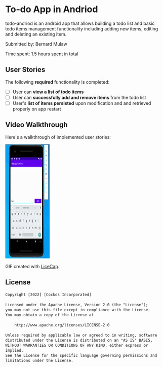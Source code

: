 # To-do App in Andriod

todo-andriod is an android app that allows building a todo list and basic todo items management functionality including adding new items, editing and deleting an existing item.

Submitted by: Bernard Mulaw

Time spent: 1.5 hours spent in total

## User Stories

The following **required** functionality is completed:

* [ ] User can **view a list of todo items**
* [ ] User can **successfully add and remove items** from the todo list
* [ ] User's **list of items persisted** upon modification and and retrieved properly on app restart

## Video Walkthrough

Here's a walkthrough of implemented user stories:

<!-- ![Final Demo](http://i.imgur.com/gallery/ZiA1E59.gif) -->
<img src='./final_demo.gif' title='Video Walkthrough' width='140px' height='360px' alt='Video Walkthrough' />
<!-- <blockquote class="imgur-embed-pub" lang="en" data-id="a/ZiA1E59"  ><a href="//imgur.com/a/ZiA1E59">demo on to-do android app</a></blockquote><script async src="//s.imgur.com/min/embed.js" charset="utf-8"></script> -->

GIF created with [LiceCap](http://www.cockos.com/licecap/).

## License

    Copyright [2022] [Cockos Incorporated]

    Licensed under the Apache License, Version 2.0 (the "License");
    you may not use this file except in compliance with the License.
    You may obtain a copy of the License at

        http://www.apache.org/licenses/LICENSE-2.0

    Unless required by applicable law or agreed to in writing, software
    distributed under the License is distributed on an "AS IS" BASIS,
    WITHOUT WARRANTIES OR CONDITIONS OF ANY KIND, either express or implied.
    See the License for the specific language governing permissions and
    limitations under the License.
